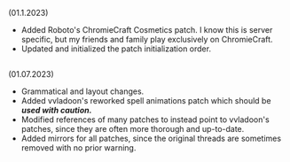 (01.1.2023)
- Added Roboto's ChromieCraft Cosmetics patch. I know this is server specific, but my friends and family play exclusively on ChromieCraft.
- Updated and initialized the patch initialization order.
## 
(01.07.2023)  
- Grammatical and layout changes.
- Added vvladoon's reworked spell animations patch which should be _**used with caution.**_
- Modified references of many patches to instead point to vvladoon's patches, since they are often more thorough and up-to-date.
- Added mirrors for all patches, since the original threads are sometimes removed with no prior warning.
